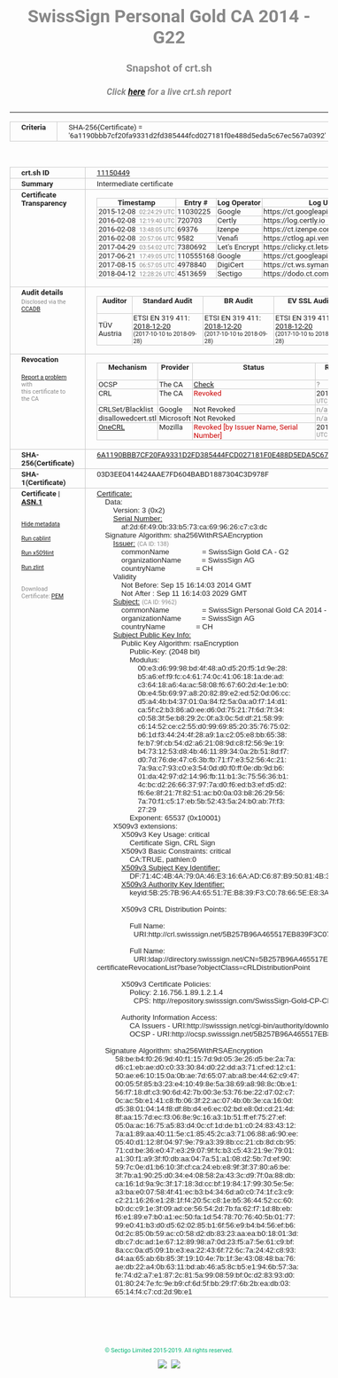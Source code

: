 # SwissSign Personal Gold CA 2014 - G22
### Snapshot of crt.sh
##### Click [here](https://crt.sh/?q=6A1190BBB7CF20FA9331D2FD385444FCD027181F0E488D5EDA5C67EC567A0392) for a live crt.sh report

---
<!DOCTYPE HTML PUBLIC "-//W3C//DTD HTML 4.0 Transitional//EN">
<HTML>
<HEAD>
  <META http-equiv="Content-Type" content="text/html; charset=UTF-8">
  <TITLE>crt.sh | 6a1190bbb7cf20fa9331d2fd385444fcd027181f0e488d5eda5c67ec567a0392</TITLE>
  <META name="description" content="Free CT Log Certificate Search Tool from Sectigo (formerly Comodo CA)">
  <META name="keywords" content="crt.sh, CT, Certificate Transparency, Certificate Search, SSL Certificate, Sectigo, Comodo CA">
  <LINK href="//fonts.googleapis.com/css?family=Roboto+Mono|Roboto:400,400i,700,700i" rel="stylesheet">
  <STYLE type="text/css">
    a {
      white-space: nowrap;
    }
    body {
      color: #888888;
      font: 12pt Roboto, sans-serif;
      padding-top: 10px;
      text-align: center
    }
    form {
      margin: 0px
    }
    span {
      border-radius: 10px
    }
    span.heading {
      color: #888888;
      font: 12pt Roboto, sans-serif
    }
    span.title {
      background-color: #00B373;
      color: #FFFFFF;
      font: bold 18pt Roboto, sans-serif;
      padding: 0px 5px
    }
    span.text {
      color: #888888;
      font: 10pt Roboto, sans-serif
    }
    span.whiteongrey {
      background-color: #D9D9D6;
      color: #FFFFFF;
      font: bold 18pt Roboto, sans-serif;
      padding: 0px 5px
    }
    table {
      border-collapse: collapse;
      color: #222222;
      font: 10pt Roboto, sans-serif;
      margin-left: auto;
      margin-right: auto
    }
    table.options {
      border: none;
      margin-left: 10px
    }
    td, th {
      border: 1px solid #CCCCCC;
      padding: 0px 2px;
      text-align: left;
      vertical-align: top
    }
    td.outer, th.outer {
      border: 1px solid #CCCCCC;
      padding: 2px 20px;
      text-align: left
    }
    th.heading {
      color: #888888;
      font: bold italic 12pt Roboto, sans-serif;
      padding: 20px 0px 0px;
      text-align: center
    }
    th.options, td.options {
      border: none;
      vertical-align: middle
    }
    td.text {
      font: 10pt "Roboto Mono", sans-serif;
      padding: 2px 20px
    }
    td.heading {
      border: none;
      color: #888888;
      font: 12pt Roboto, sans-serif;
      padding-top: 20px;
      text-align: center
    }
    table.lint td, th {
      text-align: center
    }
    .button {
      background-color: #00B373;
      border-radius: 10px;
      color: #FFFFFF;
      font: bold 13pt Roboto, sans-serif
    }
    .copyright {
      font: 8pt Roboto, sans-serif;
      color: #00B373
    }
    .input {
      border: 1px solid #888888;
      font-weight: bold;
      text-align: center
    }
    .small {
      font: 8pt Roboto, sans-serif;
      color: #888888
    }
    .error {
      background-color: #FFDFDF;
      color: #CC0000;
      font-weight: bold
    }
    .fatal {
      background-color: #0000AA;
      color: #FFFFFF;
      font-weight: bold
    }
    .notice {
      background-color: #FFFFDF;
      color: #606000
    }
    .warning {
      background-color: #FFEFDF;
      color: #DF6000
    }
  </STYLE>
</HEAD>
<BODY>

<TABLE>
  <TR>
    <TH class="outer">Criteria</TH>
    <TD class="outer">SHA-256(Certificate) = '6a1190bbb7cf20fa9331d2fd385444fcd027181f0e488d5eda5c67ec567a0392'</TD>
  </TR>
</TABLE>
<BR>
<TABLE>
  <TR>
    <TH class="outer">crt.sh ID</TH>
    <TD class="outer"><A href="?id=11150449">11150449</A></TD>
  </TR>
  <TR>
    <TH class="outer">Summary</TH>
    <TD class="outer">Intermediate certificate</TD>
  </TR>
  <TR>
    <TH class="outer">Certificate<BR>Transparency</TH>
    <TD class="outer">
<TABLE class="options" style="margin-left:0px">
  <TR>
    <TH>Timestamp</TH>
    <TH>Entry #</TH>
    <TH>Log Operator</TH>
    <TH>Log URL</TH>
  </TR>
  <TR>
    <TD>2015-12-08&nbsp; <FONT class="small">02:24:29 UTC</FONT></TD>
    <TD>11030225</TD>
    <TD>Google</TD>
    <TD>https://ct.googleapis.com/pilot</TD>
  </TR>
  <TR>
    <TD>2016-02-08&nbsp; <FONT class="small">12:19:40 UTC</FONT></TD>
    <TD>720703</TD>
    <TD>Certly</TD>
    <TD>https://log.certly.io</TD>
  </TR>
  <TR>
    <TD>2016-02-08&nbsp; <FONT class="small">13:48:05 UTC</FONT></TD>
    <TD>69376</TD>
    <TD>Izenpe</TD>
    <TD>https://ct.izenpe.com</TD>
  </TR>
  <TR>
    <TD>2016-02-08&nbsp; <FONT class="small">20:57:06 UTC</FONT></TD>
    <TD>9582</TD>
    <TD>Venafi</TD>
    <TD>https://ctlog.api.venafi.com</TD>
  </TR>
  <TR>
    <TD>2017-04-29&nbsp; <FONT class="small">03:54:02 UTC</FONT></TD>
    <TD>7380692</TD>
    <TD>Let's Encrypt</TD>
    <TD>https://clicky.ct.letsencrypt.org</TD>
  </TR>
  <TR>
    <TD>2017-06-21&nbsp; <FONT class="small">17:49:05 UTC</FONT></TD>
    <TD>110555168</TD>
    <TD>Google</TD>
    <TD>https://ct.googleapis.com/rocketeer</TD>
  </TR>
  <TR>
    <TD>2017-08-15&nbsp; <FONT class="small">06:57:05 UTC</FONT></TD>
    <TD>4978840</TD>
    <TD>DigiCert</TD>
    <TD>https://ct.ws.symantec.com</TD>
  </TR>
  <TR>
    <TD>2018-04-12&nbsp; <FONT class="small">12:28:26 UTC</FONT></TD>
    <TD>4513659</TD>
    <TD>Sectigo</TD>
    <TD>https://dodo.ct.comodo.com</TD>
  </TR>
</TABLE>
    </TD>
  </TR>
  <TR>
    <TH class="outer">Audit details<BR>
      <DIV class="small" style="padding-top:3px">Disclosed via the
        <A href="//ccadb-public.secure.force.com/mozilla/PublicAllIntermediateCerts" target="_blank">CCADB</A></DIV>
    </TH>
    <TD class="outer">
<TABLE class="options" style="margin-left:0px">
  <TR>
    <TH>Auditor</TH>
    <TH>Standard Audit</TH>
    <TH>BR Audit</TH>
    <TH>EV SSL Audit</TH>
    <TH>Documents</TH>
    <TH>CCADB</TH>
    <TH>Root Owner / Certificate</TH>
  </TR>
  <TR>
    <TD style="vertical-align:middle">TÜV Austria</TD>
    <TD>ETSI EN 319 411:
      <A href="https://it-tuv.com/wp-content/uploads/2018/12/AA2018122002_Audit_Attestation_TA_CERT__SwissSign_Gold_G2.pdf" target="_blank">2018-12-20</A>
      <BR><FONT style="font-size:8pt">(2017-10-10 to 2018-09-28)</FONT></TD>
    <TD>ETSI EN 319 411:
      <A href="https://it-tuv.com/wp-content/uploads/2018/12/AA2018122002_Audit_Attestation_TA_CERT__SwissSign_Gold_G2.pdf" target="_blank">2018-12-20</A>
      <BR><FONT style="font-size:8pt">(2017-10-10 to 2018-09-28)</FONT></TD>
    <TD>ETSI EN 319 411:
      <A href="https://it-tuv.com/wp-content/uploads/2018/12/AA2018122002_Audit_Attestation_TA_CERT__SwissSign_Gold_G2.pdf" target="_blank">2018-12-20</A>
      <BR><FONT style="font-size:8pt">(2017-10-10 to 2018-09-28)</FONT></TD>
    <TD>
      <A href="http://repository.swisssign.com/SwissSign-Gold-CP-CPS.pdf" target="blank">CP</A>
      <A href="http://repository.swisssign.com/SwissSign-Gold-CP-CPS.pdf" target="blank">CPS</A>
    </TD>
    <TD><A href="//ccadb.force.com/001o000000xNwHZAA0" target="_blank">001o000000xNwHZAA0</A></TD>
    <TD><A href="/?id=1221">SwissSign AG</A></TD>
  </TR>
</TABLE>
    </TD>
  </TR>
  <TR>
    <TH class="outer">Revocation<BR><BR>
      <DIV class="small" style="padding-top:3px"><A href="?id=11150449&opt=problemreporting">Report a problem</A> with<BR>this certificate to the CA</DIV></TH>
    <TD class="outer">
      <TABLE class="options" style="margin-left:0px">
        <TR>
          <TH>Mechanism</TH>
          <TH>Provider</TH>
          <TH>Status</TH>
          <TH>Revocation Date</TH>
          <TH>Last Observed in CRL</TH>
          <TH>Last Checked <SPAN style="color:#CC0000;vertical-align:middle;font-size:70%;font-weight:normal">(Error)</SPAN></TH>
        </TR>
        <TR>
          <TD>OCSP</TD>
          <TD>The CA</TD>
          <TD><A href="?id=11150449&opt=ocsp">Check</A></TD>
          <TD><SPAN style="color:#888888">?</SPAN></TD>
          <TD><SPAN style="color:#888888">n/a</SPAN></TD>
          <TD><SPAN style="color:#888888">?</SPAN></TD>
        </TR>
        <TR>
          <TD>CRL</TD>
          <TD>The CA</TD>
          <TD><SPAN style="color:#CC0000">Revoked</SPAN></TD><TD>2018-12-11&nbsp; <FONT class="small">16:37:26 UTC</FONT></TD><TD>2019-08-27&nbsp; <FONT class="small">19:00:03 UTC</FONT></TD><TD>2019-12-04&nbsp; <FONT class="small">20:05:09 UTC</FONT></TD>
        </TR>
        <TR>
          <TD>CRLSet/Blacklist</TD>
          <TD>Google</TD>
          <TD>Not Revoked</TD>
          <TD><SPAN style="color:#888888">n/a</SPAN></TD>
          <TD><SPAN style="color:#888888">n/a</SPAN></TD>
          <TD><SPAN style="color:#888888">n/a</SPAN></TD>
        </TR>
        <TR>
          <TD>disallowedcert.stl</TD>
          <TD>Microsoft</TD>
          <TD>Not Revoked</TD>
          <TD><SPAN style="color:#888888">n/a</SPAN></TD>
          <TD><SPAN style="color:#888888">n/a</SPAN></TD>
          <TD><SPAN style="color:#888888">n/a</SPAN></TD>
        </TR>
        <TR>
          <TD><A href="/mozilla-onecrl" target="_blank">OneCRL</A></TD>
          <TD>Mozilla</TD>
          <TD><SPAN style="color:#CC0000">Revoked [by Issuer Name, Serial Number]</SPAN></TD><TD>2019-01-18&nbsp; <FONT class="small">11:45:13 UTC</FONT></TD>
          <TD><SPAN style="color:#888888">n/a</SPAN></TD>
          <TD><SPAN style="color:#888888">n/a</SPAN></TD>
        </TR>
      </TABLE>
    </TD>
  </TR>
  <TR>
    <TH class="outer">SHA-256(Certificate)</TH>
    <TD class="outer"><A href="//censys.io/certificates/6a1190bbb7cf20fa9331d2fd385444fcd027181f0e488d5eda5c67ec567a0392">6A1190BBB7CF20FA9331D2FD385444FCD027181F0E488D5EDA5C67EC567A0392</A></TD>
  </TR>
  <TR>
    <TH class="outer">SHA-1(Certificate)</TH>
    <TD class="outer">03D3EE0414424AAE7FD604BABD1887304C3D978F</TD>
  </TR>
  <TR>
    <TH class="outer">Certificate | <A href="?asn1=11150449">ASN.1</A>
      <SPAN class="small"><BR>
      <BR><BR><A href="?id=11150449&opt=nometadata">Hide metadata</A>
      <BR><BR><A href="?id=11150449&opt=cablint">Run cablint</A>
      <BR><BR><A href="?id=11150449&opt=x509lint">Run x509lint</A>
      <BR><BR><A href="?id=11150449&opt=zlint">Run zlint</A>
      <BR><BR><BR>Download Certificate: <A href="?d=11150449">PEM</A>
      </SPAN>
    </TH>
    <TD class="text"><A href="?d=11150449">Certificate:</A><BR>&nbsp;&nbsp;&nbsp;&nbsp;Data:<BR>&nbsp;&nbsp;&nbsp;&nbsp;&nbsp;&nbsp;&nbsp;&nbsp;Version:&nbsp;3&nbsp;(0x2)<BR>&nbsp;&nbsp;&nbsp;&nbsp;&nbsp;&nbsp;&nbsp;&nbsp;<A href="?serial=00af2d6f490b33b573ca699626c7c3dc">Serial&nbsp;Number:</A><BR>&nbsp;&nbsp;&nbsp;&nbsp;&nbsp;&nbsp;&nbsp;&nbsp;&nbsp;&nbsp;&nbsp;&nbsp;af:2d:6f:49:0b:33:b5:73:ca:69:96:26:c7:c3:dc<BR>&nbsp;&nbsp;&nbsp;&nbsp;Signature&nbsp;Algorithm:&nbsp;sha256WithRSAEncryption<BR>&nbsp;&nbsp;&nbsp;&nbsp;&nbsp;&nbsp;&nbsp;&nbsp;<A href="?caid=138">Issuer:</A> <SPAN class="small">(CA ID: 138)</SPAN><BR>&nbsp;&nbsp;&nbsp;&nbsp;&nbsp;&nbsp;&nbsp;&nbsp;&nbsp;&nbsp;&nbsp;&nbsp;commonName&nbsp;&nbsp;&nbsp;&nbsp;&nbsp;&nbsp;&nbsp;&nbsp;&nbsp;&nbsp;&nbsp;&nbsp;&nbsp;&nbsp;&nbsp;&nbsp;=&nbsp;SwissSign&nbsp;Gold&nbsp;CA&nbsp;-&nbsp;G2<BR>&nbsp;&nbsp;&nbsp;&nbsp;&nbsp;&nbsp;&nbsp;&nbsp;&nbsp;&nbsp;&nbsp;&nbsp;organizationName&nbsp;&nbsp;&nbsp;&nbsp;&nbsp;&nbsp;&nbsp;&nbsp;&nbsp;&nbsp;=&nbsp;SwissSign&nbsp;AG<BR>&nbsp;&nbsp;&nbsp;&nbsp;&nbsp;&nbsp;&nbsp;&nbsp;&nbsp;&nbsp;&nbsp;&nbsp;countryName&nbsp;&nbsp;&nbsp;&nbsp;&nbsp;&nbsp;&nbsp;&nbsp;&nbsp;&nbsp;&nbsp;&nbsp;&nbsp;&nbsp;&nbsp;=&nbsp;CH<BR>&nbsp;&nbsp;&nbsp;&nbsp;&nbsp;&nbsp;&nbsp;&nbsp;Validity<BR>&nbsp;&nbsp;&nbsp;&nbsp;&nbsp;&nbsp;&nbsp;&nbsp;&nbsp;&nbsp;&nbsp;&nbsp;Not&nbsp;Before:&nbsp;Sep&nbsp;15&nbsp;16:14:03&nbsp;2014&nbsp;GMT<BR>&nbsp;&nbsp;&nbsp;&nbsp;&nbsp;&nbsp;&nbsp;&nbsp;&nbsp;&nbsp;&nbsp;&nbsp;Not&nbsp;After&nbsp;:&nbsp;Sep&nbsp;11&nbsp;16:14:03&nbsp;2029&nbsp;GMT<BR>&nbsp;&nbsp;&nbsp;&nbsp;&nbsp;&nbsp;&nbsp;&nbsp;<A href="?caid=9962">Subject:</A> <SPAN class="small">(CA ID: 9962)</SPAN><BR>&nbsp;&nbsp;&nbsp;&nbsp;&nbsp;&nbsp;&nbsp;&nbsp;&nbsp;&nbsp;&nbsp;&nbsp;commonName&nbsp;&nbsp;&nbsp;&nbsp;&nbsp;&nbsp;&nbsp;&nbsp;&nbsp;&nbsp;&nbsp;&nbsp;&nbsp;&nbsp;&nbsp;&nbsp;=&nbsp;SwissSign&nbsp;Personal&nbsp;Gold&nbsp;CA&nbsp;2014&nbsp;-&nbsp;G22<BR>&nbsp;&nbsp;&nbsp;&nbsp;&nbsp;&nbsp;&nbsp;&nbsp;&nbsp;&nbsp;&nbsp;&nbsp;organizationName&nbsp;&nbsp;&nbsp;&nbsp;&nbsp;&nbsp;&nbsp;&nbsp;&nbsp;&nbsp;=&nbsp;SwissSign&nbsp;AG<BR>&nbsp;&nbsp;&nbsp;&nbsp;&nbsp;&nbsp;&nbsp;&nbsp;&nbsp;&nbsp;&nbsp;&nbsp;countryName&nbsp;&nbsp;&nbsp;&nbsp;&nbsp;&nbsp;&nbsp;&nbsp;&nbsp;&nbsp;&nbsp;&nbsp;&nbsp;&nbsp;&nbsp;=&nbsp;CH<BR>&nbsp;&nbsp;&nbsp;&nbsp;&nbsp;&nbsp;&nbsp;&nbsp;<A href="?spkisha256=de0f1794384b44f5c2fe3a944ae7d70b45ac6af9b89f32ea9456d984683c6daf">Subject&nbsp;Public&nbsp;Key&nbsp;Info:</A><BR>&nbsp;&nbsp;&nbsp;&nbsp;&nbsp;&nbsp;&nbsp;&nbsp;&nbsp;&nbsp;&nbsp;&nbsp;Public&nbsp;Key&nbsp;Algorithm:&nbsp;rsaEncryption<BR>&nbsp;&nbsp;&nbsp;&nbsp;&nbsp;&nbsp;&nbsp;&nbsp;&nbsp;&nbsp;&nbsp;&nbsp;&nbsp;&nbsp;&nbsp;&nbsp;Public-Key:&nbsp;(2048&nbsp;bit)<BR>&nbsp;&nbsp;&nbsp;&nbsp;&nbsp;&nbsp;&nbsp;&nbsp;&nbsp;&nbsp;&nbsp;&nbsp;&nbsp;&nbsp;&nbsp;&nbsp;Modulus:<BR>&nbsp;&nbsp;&nbsp;&nbsp;&nbsp;&nbsp;&nbsp;&nbsp;&nbsp;&nbsp;&nbsp;&nbsp;&nbsp;&nbsp;&nbsp;&nbsp;&nbsp;&nbsp;&nbsp;&nbsp;00:e3:d6:99:98:bd:4f:48:a0:d5:20:f5:1d:9e:28:<BR>&nbsp;&nbsp;&nbsp;&nbsp;&nbsp;&nbsp;&nbsp;&nbsp;&nbsp;&nbsp;&nbsp;&nbsp;&nbsp;&nbsp;&nbsp;&nbsp;&nbsp;&nbsp;&nbsp;&nbsp;b5:a6:ef:f9:fc:c4:61:74:0c:41:06:18:1a:de:ad:<BR>&nbsp;&nbsp;&nbsp;&nbsp;&nbsp;&nbsp;&nbsp;&nbsp;&nbsp;&nbsp;&nbsp;&nbsp;&nbsp;&nbsp;&nbsp;&nbsp;&nbsp;&nbsp;&nbsp;&nbsp;c3:64:18:a6:4a:ac:58:08:f6:67:60:2d:4e:1e:b0:<BR>&nbsp;&nbsp;&nbsp;&nbsp;&nbsp;&nbsp;&nbsp;&nbsp;&nbsp;&nbsp;&nbsp;&nbsp;&nbsp;&nbsp;&nbsp;&nbsp;&nbsp;&nbsp;&nbsp;&nbsp;0b:e4:5b:69:97:a8:20:82:89:e2:ed:52:0d:06:cc:<BR>&nbsp;&nbsp;&nbsp;&nbsp;&nbsp;&nbsp;&nbsp;&nbsp;&nbsp;&nbsp;&nbsp;&nbsp;&nbsp;&nbsp;&nbsp;&nbsp;&nbsp;&nbsp;&nbsp;&nbsp;d5:a4:4b:b4:37:01:0a:84:f2:5a:0a:a0:f7:14:d1:<BR>&nbsp;&nbsp;&nbsp;&nbsp;&nbsp;&nbsp;&nbsp;&nbsp;&nbsp;&nbsp;&nbsp;&nbsp;&nbsp;&nbsp;&nbsp;&nbsp;&nbsp;&nbsp;&nbsp;&nbsp;ca:5f:c2:b3:86:a0:ee:d6:0d:75:21:7f:6d:7f:34:<BR>&nbsp;&nbsp;&nbsp;&nbsp;&nbsp;&nbsp;&nbsp;&nbsp;&nbsp;&nbsp;&nbsp;&nbsp;&nbsp;&nbsp;&nbsp;&nbsp;&nbsp;&nbsp;&nbsp;&nbsp;c0:58:3f:5e:b8:29:2c:0f:a3:0c:5d:df:21:58:99:<BR>&nbsp;&nbsp;&nbsp;&nbsp;&nbsp;&nbsp;&nbsp;&nbsp;&nbsp;&nbsp;&nbsp;&nbsp;&nbsp;&nbsp;&nbsp;&nbsp;&nbsp;&nbsp;&nbsp;&nbsp;c6:14:52:ce:c2:55:d0:99:69:85:20:35:76:75:02:<BR>&nbsp;&nbsp;&nbsp;&nbsp;&nbsp;&nbsp;&nbsp;&nbsp;&nbsp;&nbsp;&nbsp;&nbsp;&nbsp;&nbsp;&nbsp;&nbsp;&nbsp;&nbsp;&nbsp;&nbsp;b6:1d:f3:44:24:4f:28:a9:1a:c2:05:e8:bb:65:38:<BR>&nbsp;&nbsp;&nbsp;&nbsp;&nbsp;&nbsp;&nbsp;&nbsp;&nbsp;&nbsp;&nbsp;&nbsp;&nbsp;&nbsp;&nbsp;&nbsp;&nbsp;&nbsp;&nbsp;&nbsp;fe:b7:9f:cb:54:d2:a6:21:08:9d:c8:f2:56:9e:19:<BR>&nbsp;&nbsp;&nbsp;&nbsp;&nbsp;&nbsp;&nbsp;&nbsp;&nbsp;&nbsp;&nbsp;&nbsp;&nbsp;&nbsp;&nbsp;&nbsp;&nbsp;&nbsp;&nbsp;&nbsp;b4:73:12:53:d8:4b:46:11:89:34:0a:2b:51:8d:f7:<BR>&nbsp;&nbsp;&nbsp;&nbsp;&nbsp;&nbsp;&nbsp;&nbsp;&nbsp;&nbsp;&nbsp;&nbsp;&nbsp;&nbsp;&nbsp;&nbsp;&nbsp;&nbsp;&nbsp;&nbsp;d0:7d:76:de:47:c6:3b:fb:71:f7:e3:52:56:4c:21:<BR>&nbsp;&nbsp;&nbsp;&nbsp;&nbsp;&nbsp;&nbsp;&nbsp;&nbsp;&nbsp;&nbsp;&nbsp;&nbsp;&nbsp;&nbsp;&nbsp;&nbsp;&nbsp;&nbsp;&nbsp;7a:9a:c7:93:c0:e3:54:0d:d0:f0:ff:0e:db:9d:b6:<BR>&nbsp;&nbsp;&nbsp;&nbsp;&nbsp;&nbsp;&nbsp;&nbsp;&nbsp;&nbsp;&nbsp;&nbsp;&nbsp;&nbsp;&nbsp;&nbsp;&nbsp;&nbsp;&nbsp;&nbsp;01:da:42:97:d2:14:96:fb:11:b1:3c:75:56:36:b1:<BR>&nbsp;&nbsp;&nbsp;&nbsp;&nbsp;&nbsp;&nbsp;&nbsp;&nbsp;&nbsp;&nbsp;&nbsp;&nbsp;&nbsp;&nbsp;&nbsp;&nbsp;&nbsp;&nbsp;&nbsp;4c:bc:d2:26:66:37:97:7a:d0:f6:ed:b3:ef:d5:d2:<BR>&nbsp;&nbsp;&nbsp;&nbsp;&nbsp;&nbsp;&nbsp;&nbsp;&nbsp;&nbsp;&nbsp;&nbsp;&nbsp;&nbsp;&nbsp;&nbsp;&nbsp;&nbsp;&nbsp;&nbsp;f6:6e:8f:21:7f:82:51:ac:b0:0a:03:b8:26:29:56:<BR>&nbsp;&nbsp;&nbsp;&nbsp;&nbsp;&nbsp;&nbsp;&nbsp;&nbsp;&nbsp;&nbsp;&nbsp;&nbsp;&nbsp;&nbsp;&nbsp;&nbsp;&nbsp;&nbsp;&nbsp;7a:70:f1:c5:17:eb:5b:52:43:5a:24:b0:ab:7f:f3:<BR>&nbsp;&nbsp;&nbsp;&nbsp;&nbsp;&nbsp;&nbsp;&nbsp;&nbsp;&nbsp;&nbsp;&nbsp;&nbsp;&nbsp;&nbsp;&nbsp;&nbsp;&nbsp;&nbsp;&nbsp;27:29<BR>&nbsp;&nbsp;&nbsp;&nbsp;&nbsp;&nbsp;&nbsp;&nbsp;&nbsp;&nbsp;&nbsp;&nbsp;&nbsp;&nbsp;&nbsp;&nbsp;Exponent:&nbsp;65537&nbsp;(0x10001)<BR>&nbsp;&nbsp;&nbsp;&nbsp;&nbsp;&nbsp;&nbsp;&nbsp;X509v3&nbsp;extensions:<BR>&nbsp;&nbsp;&nbsp;&nbsp;&nbsp;&nbsp;&nbsp;&nbsp;&nbsp;&nbsp;&nbsp;&nbsp;X509v3&nbsp;Key&nbsp;Usage:&nbsp;critical<BR>&nbsp;&nbsp;&nbsp;&nbsp;&nbsp;&nbsp;&nbsp;&nbsp;&nbsp;&nbsp;&nbsp;&nbsp;&nbsp;&nbsp;&nbsp;&nbsp;Certificate&nbsp;Sign,&nbsp;CRL&nbsp;Sign<BR>&nbsp;&nbsp;&nbsp;&nbsp;&nbsp;&nbsp;&nbsp;&nbsp;&nbsp;&nbsp;&nbsp;&nbsp;X509v3&nbsp;Basic&nbsp;Constraints:&nbsp;critical<BR>&nbsp;&nbsp;&nbsp;&nbsp;&nbsp;&nbsp;&nbsp;&nbsp;&nbsp;&nbsp;&nbsp;&nbsp;&nbsp;&nbsp;&nbsp;&nbsp;CA:TRUE,&nbsp;pathlen:0<BR>&nbsp;&nbsp;&nbsp;&nbsp;&nbsp;&nbsp;&nbsp;&nbsp;&nbsp;&nbsp;&nbsp;&nbsp;<A href="?ski=df714c4b4a790a46e3166aadc687b950814b3464">X509v3&nbsp;Subject&nbsp;Key&nbsp;Identifier:</A><BR>&nbsp;&nbsp;&nbsp;&nbsp;&nbsp;&nbsp;&nbsp;&nbsp;&nbsp;&nbsp;&nbsp;&nbsp;&nbsp;&nbsp;&nbsp;&nbsp;DF:71:4C:4B:4A:79:0A:46:E3:16:6A:AD:C6:87:B9:50:81:4B:34:64<BR>&nbsp;&nbsp;&nbsp;&nbsp;&nbsp;&nbsp;&nbsp;&nbsp;&nbsp;&nbsp;&nbsp;&nbsp;<A href="?ski=5b257b96a465517eb839f3c078665ee83ae7f0ee">X509v3&nbsp;Authority&nbsp;Key&nbsp;Identifier:</A><BR>&nbsp;&nbsp;&nbsp;&nbsp;&nbsp;&nbsp;&nbsp;&nbsp;&nbsp;&nbsp;&nbsp;&nbsp;&nbsp;&nbsp;&nbsp;&nbsp;keyid:5B:25:7B:96:A4:65:51:7E:B8:39:F3:C0:78:66:5E:E8:3A:E7:F0:EE<BR><BR>&nbsp;&nbsp;&nbsp;&nbsp;&nbsp;&nbsp;&nbsp;&nbsp;&nbsp;&nbsp;&nbsp;&nbsp;X509v3&nbsp;CRL&nbsp;Distribution&nbsp;Points:&nbsp;<BR><BR>&nbsp;&nbsp;&nbsp;&nbsp;&nbsp;&nbsp;&nbsp;&nbsp;&nbsp;&nbsp;&nbsp;&nbsp;&nbsp;&nbsp;&nbsp;&nbsp;Full&nbsp;Name:<BR>&nbsp;&nbsp;&nbsp;&nbsp;&nbsp;&nbsp;&nbsp;&nbsp;&nbsp;&nbsp;&nbsp;&nbsp;&nbsp;&nbsp;&nbsp;&nbsp;&nbsp;&nbsp;URI:http://crl.swisssign.net/5B257B96A465517EB839F3C078665EE83AE7F0EE<BR><BR>&nbsp;&nbsp;&nbsp;&nbsp;&nbsp;&nbsp;&nbsp;&nbsp;&nbsp;&nbsp;&nbsp;&nbsp;&nbsp;&nbsp;&nbsp;&nbsp;Full&nbsp;Name:<BR>&nbsp;&nbsp;&nbsp;&nbsp;&nbsp;&nbsp;&nbsp;&nbsp;&nbsp;&nbsp;&nbsp;&nbsp;&nbsp;&nbsp;&nbsp;&nbsp;&nbsp;&nbsp;URI:ldap://directory.swisssign.net/CN=5B257B96A465517EB839F3C078665EE83AE7F0EE%2CO=SwissSign%2CC=CH?certificateRevocationList?base?objectClass=cRLDistributionPoint<BR><BR>&nbsp;&nbsp;&nbsp;&nbsp;&nbsp;&nbsp;&nbsp;&nbsp;&nbsp;&nbsp;&nbsp;&nbsp;X509v3&nbsp;Certificate&nbsp;Policies:&nbsp;<BR>&nbsp;&nbsp;&nbsp;&nbsp;&nbsp;&nbsp;&nbsp;&nbsp;&nbsp;&nbsp;&nbsp;&nbsp;&nbsp;&nbsp;&nbsp;&nbsp;Policy:&nbsp;2.16.756.1.89.1.2.1.4<BR>&nbsp;&nbsp;&nbsp;&nbsp;&nbsp;&nbsp;&nbsp;&nbsp;&nbsp;&nbsp;&nbsp;&nbsp;&nbsp;&nbsp;&nbsp;&nbsp;&nbsp;&nbsp;CPS:&nbsp;http://repository.swisssign.com/SwissSign-Gold-CP-CPS.pdf<BR><BR>&nbsp;&nbsp;&nbsp;&nbsp;&nbsp;&nbsp;&nbsp;&nbsp;&nbsp;&nbsp;&nbsp;&nbsp;Authority&nbsp;Information&nbsp;Access:&nbsp;<BR>&nbsp;&nbsp;&nbsp;&nbsp;&nbsp;&nbsp;&nbsp;&nbsp;&nbsp;&nbsp;&nbsp;&nbsp;&nbsp;&nbsp;&nbsp;&nbsp;CA&nbsp;Issuers&nbsp;-&nbsp;URI:http://swisssign.net/cgi-bin/authority/download/5B257B96A465517EB839F3C078665EE83AE7F0EE<BR>&nbsp;&nbsp;&nbsp;&nbsp;&nbsp;&nbsp;&nbsp;&nbsp;&nbsp;&nbsp;&nbsp;&nbsp;&nbsp;&nbsp;&nbsp;&nbsp;OCSP&nbsp;-&nbsp;URI:http://ocsp.swisssign.net/5B257B96A465517EB839F3C078665EE83AE7F0EE<BR><BR>&nbsp;&nbsp;&nbsp;&nbsp;Signature&nbsp;Algorithm:&nbsp;sha256WithRSAEncryption<BR>&nbsp;&nbsp;&nbsp;&nbsp;&nbsp;&nbsp;&nbsp;&nbsp;&nbsp;58:be:b4:f0:26:9d:40:f1:15:7d:9d:05:3e:26:d5:be:2a:7a:<BR>&nbsp;&nbsp;&nbsp;&nbsp;&nbsp;&nbsp;&nbsp;&nbsp;&nbsp;d6:c1:eb:ae:d0:c0:33:30:84:d0:22:dd:a3:71:cf:ed:12:c1:<BR>&nbsp;&nbsp;&nbsp;&nbsp;&nbsp;&nbsp;&nbsp;&nbsp;&nbsp;50:ae:e6:10:15:0a:0b:ae:7d:65:07:ab:a8:be:44:62:c9:47:<BR>&nbsp;&nbsp;&nbsp;&nbsp;&nbsp;&nbsp;&nbsp;&nbsp;&nbsp;00:05:5f:85:b3:23:e4:10:49:8e:5a:38:69:a8:98:8c:0b:e1:<BR>&nbsp;&nbsp;&nbsp;&nbsp;&nbsp;&nbsp;&nbsp;&nbsp;&nbsp;56:f7:18:df:c3:90:6d:42:7b:00:3e:53:76:be:22:d7:02:c7:<BR>&nbsp;&nbsp;&nbsp;&nbsp;&nbsp;&nbsp;&nbsp;&nbsp;&nbsp;0c:ac:5b:e1:41:c8:fb:06:3f:22:ac:07:4b:0b:3e:ca:16:0d:<BR>&nbsp;&nbsp;&nbsp;&nbsp;&nbsp;&nbsp;&nbsp;&nbsp;&nbsp;d5:38:01:04:14:f8:df:8b:d4:e6:ec:02:bd:e8:0d:cd:21:4d:<BR>&nbsp;&nbsp;&nbsp;&nbsp;&nbsp;&nbsp;&nbsp;&nbsp;&nbsp;8f:aa:15:7d:ec:f3:06:8e:9c:16:a3:1b:51:ff:ef:75:27:ef:<BR>&nbsp;&nbsp;&nbsp;&nbsp;&nbsp;&nbsp;&nbsp;&nbsp;&nbsp;05:0a:ac:16:75:a5:83:d4:0c:cf:1d:de:b1:c0:24:83:43:12:<BR>&nbsp;&nbsp;&nbsp;&nbsp;&nbsp;&nbsp;&nbsp;&nbsp;&nbsp;7a:a1:89:aa:40:11:5e:c1:85:45:2c:a3:71:06:88:a6:90:ee:<BR>&nbsp;&nbsp;&nbsp;&nbsp;&nbsp;&nbsp;&nbsp;&nbsp;&nbsp;05:40:d1:12:8f:04:97:9e:79:a3:39:8b:cc:21:cb:8d:cb:95:<BR>&nbsp;&nbsp;&nbsp;&nbsp;&nbsp;&nbsp;&nbsp;&nbsp;&nbsp;71:cd:be:36:e0:47:e3:29:07:9f:fc:b3:c5:43:21:9e:79:01:<BR>&nbsp;&nbsp;&nbsp;&nbsp;&nbsp;&nbsp;&nbsp;&nbsp;&nbsp;a1:30:f1:a9:3f:f0:db:aa:04:7a:51:a1:08:d2:5b:7d:ef:90:<BR>&nbsp;&nbsp;&nbsp;&nbsp;&nbsp;&nbsp;&nbsp;&nbsp;&nbsp;59:7c:0e:d1:b6:10:3f:cf:ca:24:eb:e8:9f:3f:37:80:a6:be:<BR>&nbsp;&nbsp;&nbsp;&nbsp;&nbsp;&nbsp;&nbsp;&nbsp;&nbsp;3f:7b:a1:90:25:d0:34:e4:08:58:2a:43:3c:d9:7f:0a:88:db:<BR>&nbsp;&nbsp;&nbsp;&nbsp;&nbsp;&nbsp;&nbsp;&nbsp;&nbsp;ca:16:1d:9a:9c:3f:17:18:3d:cc:bf:19:84:17:99:30:5e:5e:<BR>&nbsp;&nbsp;&nbsp;&nbsp;&nbsp;&nbsp;&nbsp;&nbsp;&nbsp;a3:ba:e0:07:58:4f:41:ec:b3:b4:34:6d:a0:c0:74:1f:c3:c9:<BR>&nbsp;&nbsp;&nbsp;&nbsp;&nbsp;&nbsp;&nbsp;&nbsp;&nbsp;c2:21:16:26:e1:28:1f:f4:20:5c:c8:1e:b5:36:44:52:cc:60:<BR>&nbsp;&nbsp;&nbsp;&nbsp;&nbsp;&nbsp;&nbsp;&nbsp;&nbsp;b0:dc:c9:1e:3f:09:ad:ce:56:54:2d:7b:fa:62:f7:1d:8b:eb:<BR>&nbsp;&nbsp;&nbsp;&nbsp;&nbsp;&nbsp;&nbsp;&nbsp;&nbsp;f6:e1:89:e7:b0:a1:ec:50:fa:1d:54:78:70:76:40:5b:01:77:<BR>&nbsp;&nbsp;&nbsp;&nbsp;&nbsp;&nbsp;&nbsp;&nbsp;&nbsp;99:e0:41:b3:d0:d5:62:02:85:b1:6f:56:e9:b4:b4:56:ef:b6:<BR>&nbsp;&nbsp;&nbsp;&nbsp;&nbsp;&nbsp;&nbsp;&nbsp;&nbsp;0d:2c:85:0b:59:ac:c0:58:d2:db:83:23:aa:ea:b0:18:01:3d:<BR>&nbsp;&nbsp;&nbsp;&nbsp;&nbsp;&nbsp;&nbsp;&nbsp;&nbsp;db:c7:dc:ad:1e:67:12:89:98:a7:0d:23:f5:a7:5e:61:c9:bf:<BR>&nbsp;&nbsp;&nbsp;&nbsp;&nbsp;&nbsp;&nbsp;&nbsp;&nbsp;8a:cc:0a:d5:09:1b:e3:ea:22:43:6f:72:6c:7a:24:42:c8:93:<BR>&nbsp;&nbsp;&nbsp;&nbsp;&nbsp;&nbsp;&nbsp;&nbsp;&nbsp;d4:aa:65:ab:6b:85:3f:19:10:4e:7b:1f:3e:43:08:48:ba:76:<BR>&nbsp;&nbsp;&nbsp;&nbsp;&nbsp;&nbsp;&nbsp;&nbsp;&nbsp;ae:db:22:a4:0b:63:11:bd:ab:46:a5:8c:b5:e1:94:6b:57:3a:<BR>&nbsp;&nbsp;&nbsp;&nbsp;&nbsp;&nbsp;&nbsp;&nbsp;&nbsp;fe:74:d2:a7:e1:87:2c:81:5a:99:08:59:bf:0c:d2:83:93:d0:<BR>&nbsp;&nbsp;&nbsp;&nbsp;&nbsp;&nbsp;&nbsp;&nbsp;&nbsp;01:80:24:7e:fc:9e:b9:cf:6d:5f:bb:29:f7:6b:2b:ea:db:03:<BR>&nbsp;&nbsp;&nbsp;&nbsp;&nbsp;&nbsp;&nbsp;&nbsp;&nbsp;65:14:f4:c7:cd:2d:9b:e1<BR>    </TD>
  </TR>
</TABLE>

  <BR><BR><BR>

  <P class="copyright">&copy; Sectigo Limited 2015-2019. All rights reserved.</P>
  <DIV>
    <A href="https://sectigo.com/"><IMG src="/sectigo_s.png"></A>
    &nbsp;<A href="https://github.com/crtsh"><IMG src="/GitHub-Mark-32px.png"></A>
  </DIV>
</BODY>
</HTML>
